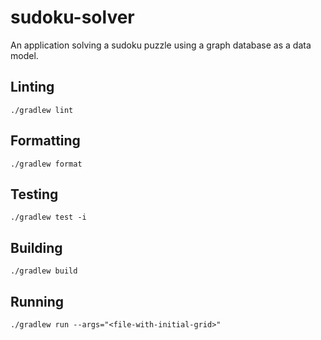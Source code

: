 # sudoku-solver
An application solving a sudoku puzzle using a graph database as a data model.

## Linting

```
./gradlew lint
```

## Formatting

```
./gradlew format
```

## Testing

```
./gradlew test -i
```

## Building

```
./gradlew build
```

## Running

```
./gradlew run --args="<file-with-initial-grid>"
```
